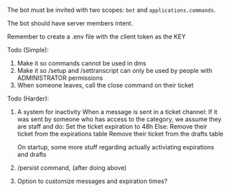 The bot must be invited with two scopes: `bot` and `applications.commands`.

The bot should have server members intent.

Remember to create a .env file with the client token as the KEY

Todo (Simple):
1. Make it so commands cannot be used in dms
2. Make it so /setup and /settranscript can only be used by people with ADMINISTRATOR permissions
3. When someone leaves, call the close command on their ticket

Todo (Harder):
1. A system for inactivity
    When a message is sent in a ticket channel:
        If it was sent by someone who has access to the category, we assume they are staff and do:
            Set the ticket expiration to 48h
        Else:
            Remove their ticket from the expirations table
            Remove their ticket from the drafts table
    
    On startup, some more stuff regarding actually activiating expirations and drafts
2. /persist command, (after doing above)
3. Option to customize messages and expiration times?